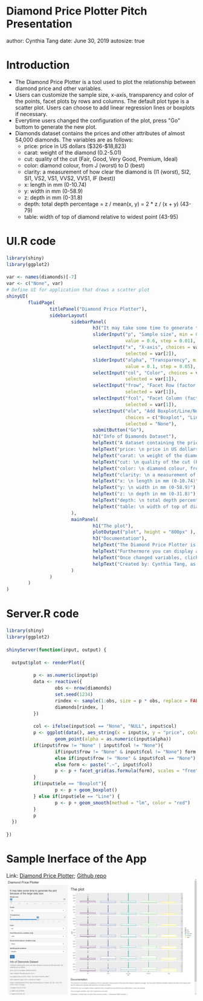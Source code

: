 Diamond Price Plotter Pitch Presentation
========================================================
author: Cynthia Tang 
date: June 30, 2019
autosize: true

Introduction
========================================================

* The Diamond Price Plotter is a tool used to plot the relationship between diamond price and
other variables.  
* Users can customize the sample size, x-axis, transparency and color of the points, 
facet plots by rows and columns. The default plot type is a scatter plot. Users can
choose to add linear regression lines or boxplots if necessary.   
* Everytime users changed the configuration of the plot, press "Go" buttom to generate the new plot.  
* Diamonds dataset contains the prices and other attributes of almost 54,000 diamonds. The variables are as follows: 
  + price: price in US dollars (\$326-\$18,823)  
  + carat: weight of the diamond (0.2-5.01)  
  + cut: quality of the cut (Fair, Good, Very Good, Premium, Ideal)  
  + color: diamond colour, from J (worst) to D (best)  
  + clarity: a measurement of how clear the diamond is (I1 (worst), SI2, SI1, VS2, VS1, VVS2, VVS1, IF (best))  
  + x: length in mm (0-10.74)  
  + y: width in mm (0-58.9)  
  + z: depth in mm (0-31.8)  
  + depth: total depth percentage = z / mean(x, y) = 2 * z / (x + y) (43-79)  
  + table: width of top of diamond relative to widest point (43-95) 

UI.R code
========================================================


```r
library(shiny)
library(ggplot2)

var <- names(diamonds)[-7]
var <- c("None", var)
# Define UI for application that draws a scatter plot
shinyUI(
        fluidPage(
                titlePanel("Diamond Price Plotter"),
                sidebarLayout(
                        sidebarPanel(
                                h3("It may take some time to generate the plot because of the large data size."),
                                sliderInput("p", "Sample size", min = 0.6, max = 0.8,
                                            value = 0.6, step = 0.01),
                                selectInput("x", "X-axis", choices = var, 
                                            selected = var[2]),
                                sliderInput("alpha", "Transparency", min = 0, max = 1, 
                                            value = 0.1, step = 0.05),
                                selectInput("col", "Color", choices = var, 
                                            selected = var[1]),
                                selectInput("frow", "Facet Row (factor variables only)", choices = var[c(1, 3:5)], 
                                            selected = var[1]),
                                selectInput("fcol", "Facet Column (factor variables only)", choices = var[c(1, 3:5)], 
                                            selected = var[1]),
                                selectInput("ele", "Add Boxplot/Line/None", 
                                            choices = c("Boxplot", "Line", "None"),
                                            selected = "None"),
                                submitButton("Go"),
                                h3("Info of Diamonds Dataset"),
                                helpText("A dataset containing the prices and other attributes of almost 54,000 diamonds. The variables are as follows:"),
                                helpText("price: \n price in US dollars ($326-$18,823)"),
                                helpText("carat: \n weight of the diamond (0.2-5.01)"),
                                helpText("cut: \n quality of the cut (Fair, Good, Very Good, Premium, Ideal)"),
                                helpText("color: \n diamond colour, from J (worst) to D (best)"),
                                helpText("clarity: \n a measurement of how clear the diamond is (I1 (worst), SI2, SI1, VS2, VS1, VVS2, VVS1, IF (best))"),
                                helpText("x: \n length in mm (0-10.74)"),
                                helpText("y: \n width in mm (0-58.9)"),
                                helpText("z: \n depth in mm (0-31.8)"),
                                helpText("depth: \n total depth percentage = z / mean(x, y) = 2 * z / (x + y) (43-79)"),
                                helpText("table: \n width of top of diamond relative to widest point (43-95)")
                        ),
                        mainPanel(
                                h1("The plot"),
                                plotOutput("plot", height = "800px" ),
                                h3("Documentation"),
                                helpText("The Diamond Price Plotter is a plotting tool for an exploratory data analysis of the diamonds dataset in ggplot2 package. You can select different variables (listed to the left) of the dataset and plot the relationship between diamond price and these variables."),
                                helpText("Furthermore you can display a linear regression line or boxplot and use facet to plot multible plots in rows and columns."),
                                helpText("Once changed variables, click \"Go\" to generate a new plot."),
                                helpText("Created by: Cynthia Tang, as part of the coursera course << Developing Data Products >>")
                        )
                )
        )
)
```

Server.R code
========================================================


```r
library(shiny)
library(ggplot2)

shinyServer(function(input, output) {
   
  output$plot <- renderPlot({

          p <- as.numeric(input$p)
          data <- reactive({
                  obs <- nrow(diamonds)
                  set.seed(1234)
                  rindex <- sample(1:obs, size = p * obs, replace = FALSE)
                  diamonds[rindex, ]
          }) 
          
          col <- ifelse(input$col == "None", "NULL", input$col)
          p <- ggplot(data(), aes_string(x = input$x, y = "price", color = col)) +
                  geom_point(alpha = as.numeric(input$alpha))
          if(input$frow != "None" | input$fcol != "None"){
                  if(input$frow != "None" & input$fcol != "None") form <- paste(input$frow, "~", input$fcol)
                  else if(input$frow != "None" & input$fcol == "None") form <- paste(input$frow, "~.")
                  else form <- paste(".~", input$fcol)
                  p <- p + facet_grid(as.formula(form), scales = "free")
          }
          if(input$ele == "Boxplot"){
                  p <- p + geom_boxplot()
          } else if(input$ele == "Line") {
                  p <- p + geom_smooth(method = "lm", color = "red")
          }
          p
  })
  
})
```

Sample Inerface of the App
========================================================

Link: [Diamond Price Plotter](https://xctang.shinyapps.io/DiamondPrice/); 
[Github repo](https://github.com/XYCynthiaT/DevDatProducts/tree/master/DiamondPrice)
![alt text](DiamondPrice.png)
